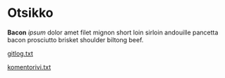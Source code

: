 # Otsikko

**Bacon** *ipsum* dolor amet filet mignon short loin sirloin andouille pancetta bacon prosciutto brisket shoulder biltong beef.

[gitlog.txt](laskarit/viikko1/gitlog.txt)

[komentorivi.txt](laskarit/viikko1/komentorivi.txt)
